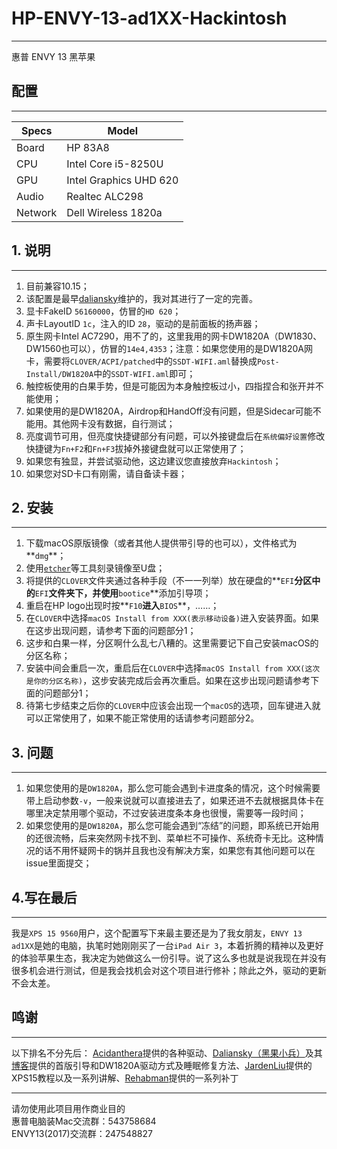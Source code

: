 # HP-ENVY-13-ad1XX-Hackintosh
-------
惠普 ENVY 13 黑苹果

## 配置
-------

| Specs | Model |
| --- | --- |
| Board | HP 83A8 |
| CPU | Intel Core i5-8250U |
| GPU | Intel Graphics UHD 620 |
| Audio | Realtec ALC298 |
| Network | Dell Wireless 1820a |

## 1. 说明
-------

1. 目前兼容10.15；
2. 该配置是最早[daliansky](https://github.com/daliansky/)维护的，我对其进行了一定的完善。
3. 显卡FakeID `56160000`，仿冒的`HD 620`；
4. 声卡LayoutID `1c`，注入的ID `28`，驱动的是前面板的扬声器；
5. 原生网卡Intel AC7290，用不了的，这里我用的网卡DW1820A（DW1830、DW1560也可以），仿冒的`14e4,4353`；注意：如果您使用的是DW1820A网卡，需要将`CLOVER/ACPI/patched`中的`SSDT-WIFI.aml`替换成`Post-Install/DW1820A`中的`SSDT-WIFI.aml`即可；
6. 触控板使用的白果手势，但是可能因为本身触控板过小，四指捏合和张开并不能使用；
7. 如果使用的是DW1820A，Airdrop和HandOff没有问题，但是Sidecar可能不能用。其他网卡没有数据，自行测试；
8. 亮度调节可用，但亮度快捷键部分有问题，可以外接键盘后在`系统偏好设置`修改快捷键为`Fn+F2`和`Fn+F3`拔掉外接键盘就可以正常使用了；
9. 如果您有独显，并尝试驱动他，这边建议您直接放弃`Hackintosh`；
10. 如果您对SD卡口有刚需，请自备读卡器；


## 2. 安装
-------

1. 下载macOS原版镜像（或者其他人提供带引导的也可以），文件格式为**`dmg`**；
2. 使用[`etcher`](https://www.balena.io/etcher/)等工具刻录镜像至U盘；
3. 将提供的`CLOVER`文件夹通过各种手段（不一一列举）放在硬盘的**`EFI`**分区中的**`EFI`**文件夹下，并使用**`bootice`**添加引导项；
4. 重启在HP logo出现时按**`F10`**进入**`BIOS`**，……；
5. 在`CLOVER`中选择`macOS Install from XXX(表示移动设备)`进入安装界面。如果在这步出现问题，请参考下面的问题部分1；
6. 这步和白果一样，分区啊什么乱七八糟的。这里需要记下自己安装macOS的分区名称；
7. 安装中间会重启一次，重启后在`CLOVER`中选择`macOS Install from XXX(这次是你的分区名称)`，这步安装完成后会再次重启。如果在这步出现问题请参考下面的问题部分1；
8. 待第七步结束之后你的`CLOVER`中应该会出现一个`macOS`的选项，回车键进入就可以正常使用了，如果不能正常使用的话请参考问题部分2。

## 3. 问题
-------

1. 如果您使用的是`DW1820A`，那么您可能会遇到卡进度条的情况，这个时候需要带上启动参数`-v`，一般来说就可以直接进去了，如果还进不去就根据具体卡在哪里决定禁用哪个驱动，不过安装进度条本身也很慢，需要等一段时间；
2. 如果您使用的是`DW1820A`，那么您可能会遇到“冻结”的问题，即系统已开始用的还很流畅，后来突然网卡找不到、菜单栏不可操作、系统奇卡无比。这种情况的话不用怀疑网卡的锅并且我也没有解决方案，如果您有其他问题可以在issue里面提交；

## 4.写在最后
-------

我是`XPS 15 9560`用户，这个配置写下来最主要还是为了我女朋友，`ENVY 13 ad1XX`是她的电脑，执笔时她刚刚买了一台`iPad Air 3`，本着折腾的精神以及更好的体验苹果生态，我决定为她做这么一份引导。说了这么多也就是说我现在并没有很多机会进行测试，但是我会找机会对这个项目进行修补；除此之外，驱动的更新不会太差。

## 鸣谢
-------
以下排名不分先后：
[Acidanthera](https://github.com/acidanthera)提供的各种驱动、[Daliansky（黑果小兵）](https://github.com/daliansky/)及其[博客](https://blog.daliansky.net/)提供的首版引导和DW1820A驱动方式及睡眠修复方法、[JardenLiu](https://github.com/jardenliu)提供的XPS15教程以及一系列讲解、[Rehabman](https://bitbucket.org/%7Be26fb9ce-5cc2-4e36-8576-7a8faae8e194%7D/)提供的一系列补丁


-------
请勿使用此项目用作商业目的<br>
惠普电脑装Mac交流群：543758684<br>
ENVY13(2017)交流群：247548827<br>

